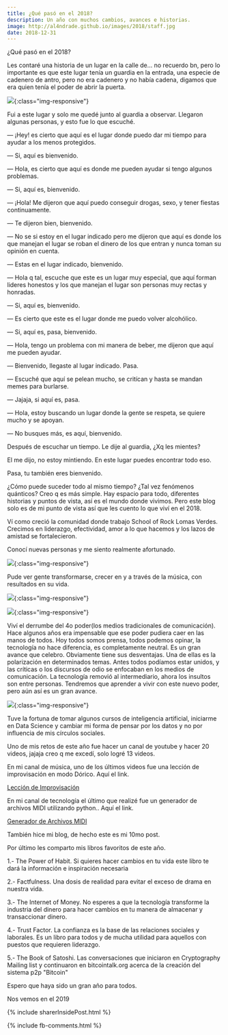 ```yaml
---
title: ¿Qué pasó en el 2018?
description: Un año con muchos cambios, avances e historias.
image: http://al4ndrade.github.io/images/2018/staff.jpg
date: 2018-12-31
---
```


¿Qué pasó en el 2018?

Les contaré una historia de un lugar en la calle de… no recuerdo bn, pero lo importante es que este lugar tenía un guardia en la entrada, una especie de cadenero de antro, pero no era cadenero y no había cadena, digamos que era quien tenía el poder de abrir la puerta.


![]({{site.baseurl}}/images/2018/guard.jpg){:class="img-responsive"}

Fui a este lugar y solo me quedé junto al guardia a observar. Llegaron algunas personas, y esto fue lo que escuché.

— ¡Hey! es cierto que aquí es el lugar donde puedo dar mi tiempo para ayudar a los menos protegidos.

— Si, aquí es bienvenido.

— Hola, es cierto que aquí es donde me pueden ayudar si tengo algunos problemas.

— Si, aquí es, bienvenido.

— ¡Hola! Me dijeron que aquí puedo conseguir drogas, sexo, y tener fiestas continuamente.

— Te dijeron bien, bienvenido.

— No se si estoy en el lugar indicado pero me dijeron que aquí es donde los que manejan el lugar se roban el dinero de los que entran y nunca toman su opinión en cuenta.

— Estas en el lugar indicado, bienvenido.

— Hola q tal, escuche que este es un lugar muy especial, que aquí forman lideres honestos y los que manejan el lugar son personas muy rectas y honradas.

— Si, aquí es, bienvenido.

— Es cierto que este es el lugar donde me puedo volver alcohólico.

— Si, aquí es, pasa, bienvenido.

— Hola, tengo un problema con mi manera de beber, me dijeron que aquí me pueden ayudar.

— Bienvenido, llegaste al lugar indicado. Pasa.

— Escuché que aquí se pelean mucho, se critícan y hasta se mandan memes para burlarse.

— Jajaja, si aquí es, pasa.

— Hola, estoy buscando un lugar donde la gente se respeta, se quiere mucho y se apoyan.

— No busques más, es aquí, bienvenido.

Después de escuchar un tiempo. Le dije al guardia, ¿Xq les mientes?

El me dijo, no estoy mintiendo. En este lugar puedes encontrar todo eso.

Pasa, tu también eres bienvenido.

¿Cómo puede suceder todo al mismo tiempo?
¿Tal vez fenómenos quánticos? Creo q es más simple. Hay espacio para todo, diferentes historias y puntos de vista, así es el mundo donde vivimos. Pero este blog solo es de mi punto de vista así que les cuento lo que viví en el 2018.

Ví como creció la comunidad donde trabajo School of Rock Lomas Verdes. Crecimos en liderazgo, efectividad, amor a lo que hacemos y los lazos de amistad se fortalecieron.

Conocí nuevas personas y me siento realmente afortunado. 

![]({{site.baseurl}}/images/2018/staff.jpg){:class="img-responsive"}

Pude ver gente transformarse, crecer en y a través de la música, con resultados en su vida. 

![]({{site.baseurl}}/images/2018/rock101_2.jpg){:class="img-responsive"}

![]({{site.baseurl}}/images/2018/perfplus.jpg){:class="img-responsive"}


Viví el derrumbe del 4o poder(los medios tradicionales de comunicación). 
Hace algunos años era impensable que ese poder pudiera caer en las manos de todos. 
Hoy todos somos prensa, todos podemos opinar, la tecnología no hace diferencia, es completamente neutral. Es un gran avance que celebro. Obviamente tiene sus desventajas. Una de ellas es la polarización en determinados temas. Antes todos podíamos estar unidos, y las críticas o los discursos de odio se enfocaban en los medios de comunicación. La tecnología removió al intermediario, ahora los insultos son entre personas. Tendremos que aprender a vivir con este nuevo poder, pero aún así es un gran avance.

![]({{site.baseurl}}/images/2018/smartphone.jpg){:class="img-responsive"}

Tuve la fortuna de tomar algunos cursos de inteligencia artificial, iniciarme en Data Science y cambiar mi forma de pensar por los datos y no por influencia de mis círculos sociales.

Uno de mis retos de este año fue hacer un canal de youtube y hacer 20 videos, jajaja creo q me excedí, solo logré 13 videos. 

En mi canal de música, uno de los últimos videos fue una lección de improvisación en modo Dórico. Aquí el link.

<a href='https://www.youtube.com/watch?v=FKZRhRMRc0E&t=2s'>Lección de Improvisación</a>

En mi canal de tecnología el último que realizé fue un generador de archivos MIDI utilizando python.. Aquí el link.

<a href="https://www.youtube.com/watch?v=mye6yExH73Q">Generador de Archivos MIDI</a>

También hice mi blog, de hecho este es mi 10mo post.

Por último les comparto mis libros favoritos de este año.

1.- The Power of Habit. Si quieres hacer cambios en tu vida este libro te dará la información e inspiración necesaria

2.- Factfulness. Una dosis de realidad para evitar el exceso de drama en nuestra vida. 

3.- The Internet of Money. No esperes a que la tecnología transforme la industria del dinero para hacer cambios en tu manera de almacenar y transaccionar dinero.

4.- Trust Factor. La confianza es la base de las relaciones sociales y laborales. Es un libro para todos y de mucha utilidad para aquellos con puestos que requieren liderazgo.

5.- The Book of Satoshi. Las conversaciones que iniciaron en Cryptography Mailing list y continuaron en bitcointalk.org acerca de la creación del sistema p2p "Bitcoin"

Espero que haya sido un gran año para todos.

Nos vemos en el 2019

{% include sharerInsidePost.html %}

{% include fb-comments.html %}



